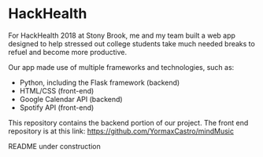 # HackHealth
For HackHealth 2018 at Stony Brook, me and my team built a web app designed to help stressed out college students take much needed breaks to refuel and become more productive.

Our app made use of multiple frameworks and technologies, such as:
- Python, including the Flask framework (backend)
- HTML/CSS (front-end)
- Google Calendar API (backend)
- Spotify API (front-end)

This repository contains the backend portion of our project.  The front end repository is at this link: https://github.com/YormaxCastro/mindMusic

README under construction
